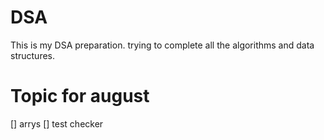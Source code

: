 # DSA
This is my DSA preparation. trying to complete all the algorithms and data structures.
# Topic for august 
[] arrys
[] test checker
